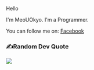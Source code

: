 Hello

I'm MeoUOkyo. I'm a Programmer.

You can follow me on: [Facebook](https://www.facebook.com/meodev.TranDinhHuy/)

<!-- ## 🌐Socials
[![Facebook](https://img.shields.io/badge/Facebook-%231877F2.svg?logo=Facebook&logoColor=white)](https://www.facebook.com/meodev.TranDinhHuy/)  -->



### ✍️Random Dev Quote
![](https://quotes-github-readme.vercel.app/api?type=horizontal&theme=radical)




